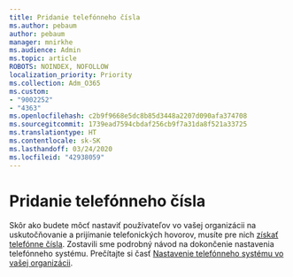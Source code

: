 ```yaml
---
title: Pridanie telefónneho čísla
ms.author: pebaum
author: pebaum
manager: mnirkhe
ms.audience: Admin
ms.topic: article
ROBOTS: NOINDEX, NOFOLLOW
localization_priority: Priority
ms.collection: Adm_O365
ms.custom:
- "9002252"
- "4363"
ms.openlocfilehash: c2b9f9668e5dc8b85d3448a2207d090afa374708
ms.sourcegitcommit: 1739ead7594cbdaf256cb9f7a31da8f521a33725
ms.translationtype: HT
ms.contentlocale: sk-SK
ms.lasthandoff: 03/24/2020
ms.locfileid: "42938059"
---
```

# <a name="add-phone-number"></a>Pridanie telefónneho čísla

Skôr ako budete môcť nastaviť používateľov vo vašej organizácii na uskutočňovanie a prijímanie telefonických hovorov, musíte pre nich [získať telefónne čísla](https://docs.microsoft.com/MicrosoftTeams/phone-number-calling-plans/port-order-overview). Zostavili sme podrobný návod na dokončenie nastavenia telefónneho systému. Prečítajte si časť [Nastavenie telefónneho systému vo vašej organizácii](https://docs.microsoft.com/MicrosoftTeams/phone-number-calling-plans/port-order-overview). 
